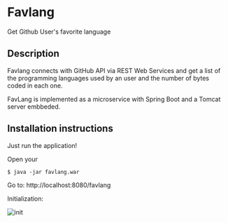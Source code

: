 # Favlang
Get Github User's favorite language

## Description
Favlang connects with GitHub API via REST Web Services and get a list of the programming languages used by an user and the number of bytes coded in each one.

FavLang is implemented as a microservice with Spring Boot and a Tomcat server embbeded. 

## Installation instructions

Just run the application!

Open your 
```shell
$ java -jar favlang.war
```
Go to:
http://localhost:8080/favlang

Initialization:

![init](https://cloud.githubusercontent.com/assets/27009446/24830334/6b07892a-1c84-11e7-96ca-8aff3bf3cc09.PNG)

